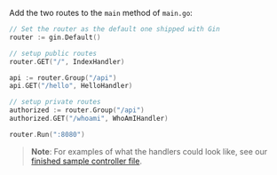 Add the two routes to the `main` method of `main.go`:

```go
// Set the router as the default one shipped with Gin
router := gin.Default()

// setup public routes
router.GET("/", IndexHandler)

api := router.Group("/api")
api.GET("/hello", HelloHandler)

// setup private routes
authorized := router.Group("/api")
authorized.GET("/whoami", WhoAmIHandler)

router.Run(":8080")
```

> **Note**: For examples of what the handlers could look like, see our [finished sample controller file](https://github.com/okta-samples/okta-go-api-sample/blob/main/server/controller.go).
